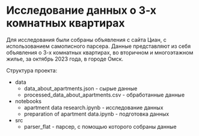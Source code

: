 # Исследование данных о 3-х комнатных квартирах

Для исследования были собраны объявления с сайта Циан, с использованием самописного парсера. Данные представляют из себя объявления о 3-х комнатных квартирах, во вторичном и многоэтажном жилье, за октябрь 2023 года, в городе Омск. 

Структура проекта:
- data
    - data_about_apartments.json - сырые данные
    - processed_data_about_apartments.csv - обработанные данные
- notebooks
    - apartment data research.ipynb - исследование данных
    - preparation of apartment data.ipynb - подготовка данных
- src
    - parser_flat - парсер, с помощью которого собраны данные
